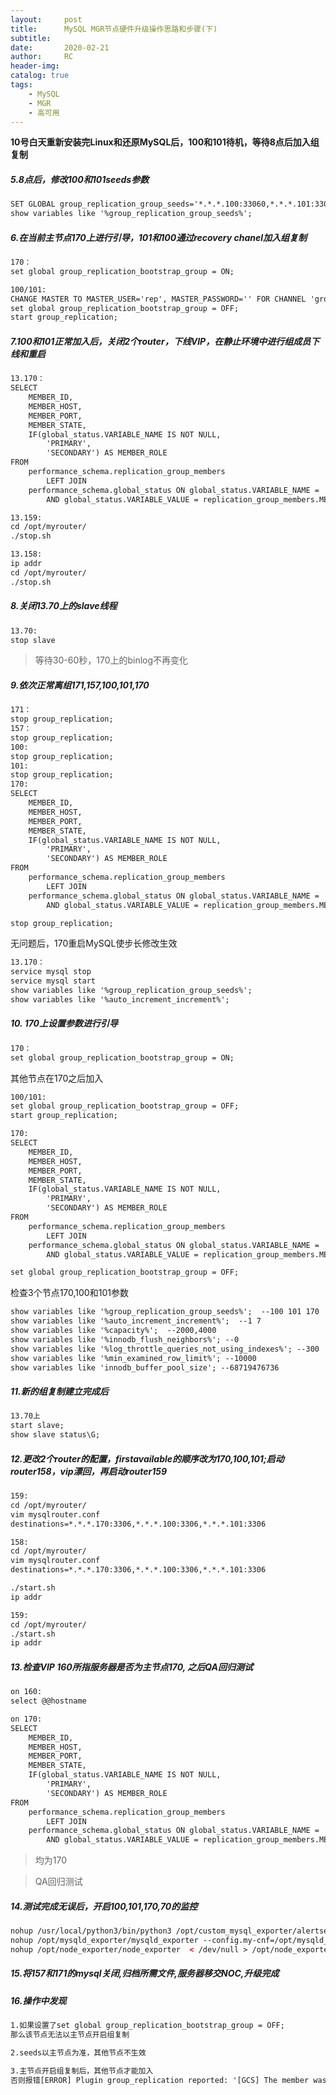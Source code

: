 ```yaml
---
layout:     post
title:      MySQL MGR节点硬件升级操作思路和步骤(下)
subtitle:  	
date:       2020-02-21
author:     RC
header-img: 
catalog: true
tags:
    - MySQL
    - MGR
    - 高可用
---
```


**10号白天重新安装完Linux和还原MySQL后，100和101待机，等待8点后加入组复制**

##### 5.8点后，修改100和101seeds参数

```html
SET GLOBAL group_replication_group_seeds='*.*.*.100:33060,*.*.*.101:33060,*.*.*.157:33060,*.*.*.170:33060,*.*.*.171:33060';
show variables like '%group_replication_group_seeds%';
```

##### 6.在当前主节点170上进行引导，101和100通过recovery chanel加入组复制

```html
170：
set global group_replication_bootstrap_group = ON;
```

```html
100/101:
CHANGE MASTER TO MASTER_USER='rep', MASTER_PASSWORD='' FOR CHANNEL 'group_replication_recovery';
set global group_replication_bootstrap_group = OFF;
start group_replication;
```

##### 7.100和101正常加入后，关闭2个router，下线VIP，在静止环境中进行组成员下线和重启

```html
13.170：
SELECT 
    MEMBER_ID,
    MEMBER_HOST,
    MEMBER_PORT,
    MEMBER_STATE,
    IF(global_status.VARIABLE_NAME IS NOT NULL,
        'PRIMARY',
        'SECONDARY') AS MEMBER_ROLE
FROM
    performance_schema.replication_group_members
        LEFT JOIN
    performance_schema.global_status ON global_status.VARIABLE_NAME = 'group_replication_primary_member'
        AND global_status.VARIABLE_VALUE = replication_group_members.MEMBER_ID;
```

```html
13.159:
cd /opt/myrouter/
./stop.sh

13.158:
ip addr
cd /opt/myrouter/
./stop.sh
```

##### 8.关闭13.70上的slave线程

```html
13.70:
stop slave
```

> 等待30-60秒，170上的binlog不再变化

##### 9.依次正常离组171,157,100,101,170

```html
171：
stop group_replication;
157：
stop group_replication;
100:
stop group_replication;
101:
stop group_replication;
170:
SELECT 
    MEMBER_ID,
    MEMBER_HOST,
    MEMBER_PORT,
    MEMBER_STATE,
    IF(global_status.VARIABLE_NAME IS NOT NULL,
        'PRIMARY',
        'SECONDARY') AS MEMBER_ROLE
FROM
    performance_schema.replication_group_members
        LEFT JOIN
    performance_schema.global_status ON global_status.VARIABLE_NAME = 'group_replication_primary_member'
        AND global_status.VARIABLE_VALUE = replication_group_members.MEMBER_ID;

stop group_replication;
```

无问题后，170重启MySQL使步长修改生效

```html
13.170：
service mysql stop
service mysql start
show variables like '%group_replication_group_seeds%';
show variables like '%auto_increment_increment%';
```

##### 10. 170上设置参数进行引导

```html
170：
set global group_replication_bootstrap_group = ON;
```

其他节点在170之后加入

```html
100/101:
set global group_replication_bootstrap_group = OFF; 
start group_replication;

170:
SELECT
    MEMBER_ID,
    MEMBER_HOST,
    MEMBER_PORT,
    MEMBER_STATE,
    IF(global_status.VARIABLE_NAME IS NOT NULL,
        'PRIMARY',
        'SECONDARY') AS MEMBER_ROLE
FROM
    performance_schema.replication_group_members
        LEFT JOIN
    performance_schema.global_status ON global_status.VARIABLE_NAME = 'group_replication_primary_member'
        AND global_status.VARIABLE_VALUE = replication_group_members.MEMBER_ID;

set global group_replication_bootstrap_group = OFF;
```

检查3个节点170,100和101参数

```html
show variables like '%group_replication_group_seeds%';  --100 101 170
show variables like '%auto_increment_increment%';  --1 7 
show variables like '%capacity%';  --2000,4000
show variables like '%innodb_flush_neighbors%'; --0
show variables like '%log_throttle_queries_not_using_indexes%'; --300
show variables like '%min_examined_row_limit%'; --10000
show variables like 'innodb_buffer_pool_size'; --68719476736
```

##### 11.新的组复制建立完成后

```html
13.70上
start slave;
show slave status\G;
```

##### 12.更改2个router的配置，firstavailable的顺序改为170,100,101;启动router158，vip漂回，再启动router159

```html
159:
cd /opt/myrouter/
vim mysqlrouter.conf
destinations=*.*.*.170:3306,*.*.*.100:3306,*.*.*.101:3306

158:
cd /opt/myrouter/
vim mysqlrouter.conf
destinations=*.*.*.170:3306,*.*.*.100:3306,*.*.*.101:3306

./start.sh
ip addr

159:
cd /opt/myrouter/
./start.sh
ip addr
```

##### 13.检查VIP 160所指服务器是否为主节点170, 之后QA回归测试

```html
on 160:
select @@hostname

on 170:
SELECT
    MEMBER_ID,
    MEMBER_HOST,
    MEMBER_PORT,
    MEMBER_STATE,
    IF(global_status.VARIABLE_NAME IS NOT NULL,
        'PRIMARY',
        'SECONDARY') AS MEMBER_ROLE
FROM
    performance_schema.replication_group_members
        LEFT JOIN
    performance_schema.global_status ON global_status.VARIABLE_NAME = 'group_replication_primary_member'
        AND global_status.VARIABLE_VALUE = replication_group_members.MEMBER_ID;
```

> 均为170

> QA回归测试

##### 14.测试完成无误后，开启100,101,170,70的监控

```html
nohup /usr/local/python3/bin/python3 /opt/custom_mysql_exporter/alertsend.py > /opt/custom_mysql_exporter/alertsend.log 2>&1 &
nohup /opt/mysqld_exporter/mysqld_exporter --config.my-cnf=/opt/mysqld_exporter/.my.cnf < /dev/null > /opt/mysqld_exporter/mysqld_exporter.log 2>&1 &
nohup /opt/node_exporter/node_exporter  < /dev/null > /opt/node_exporter/node_exporter.log 2>&1 &
```

##### 15.将157和171的mysql关闭,归档所需文件,服务器移交NOC,升级完成

##### 16.操作中发现

```html
1.如果设置了set global group_replication_bootstrap_group = OFF;
那么该节点无法以主节点开启组复制

2.seeds以主节点为准，其他节点不生效

3.主节点开启组复制后，其他节点才能加入
否则报错[ERROR] Plugin group_replication reported: '[GCS] The member was unable to join the group. Local port: 33060'
```